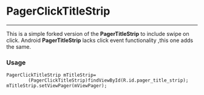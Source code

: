 # PagerClickTitleStrip
* * *
This is a  simple forked version of the <b>PagerTitleStrip</b> to include swipe on click.
Android <b>PagerTitleStrip</b> lacks click event functionality ,this one adds the same.

### Usage

	PagerClickTitleStrip mTitleStrip=
			(PagerClickTitleStrip)findViewById(R.id.pager_title_strip);
	mTitleStrip.setViewPager(mViewPager);

